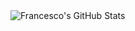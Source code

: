 <img align="left" alt="Francesco's GitHub Stats" src="https://github-readme-stats-vercel.app/api?username=FrancescoGradi&show_icons=true&hide_border=true"/>
